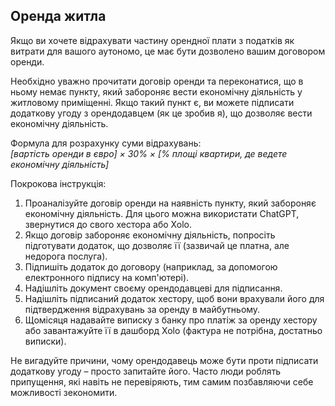 ## Оренда житла

Якщо ви хочете відрахувати частину орендної плати з податків як витрати для вашого аутономо, це має бути дозволено вашим
договором оренди.

Необхідно уважно прочитати договір оренди та переконатися, що в ньому немає пункту, який забороняє вести економічну
діяльність у житловому приміщенні. Якщо такий пункт є, ви можете підписати додаткову угоду з орендодавцем (як це зробив
я), що дозволяє вести економічну діяльність.

Формула для розрахунку суми відрахувань:  
_[вартість оренди в євро] × 30% × [% площі квартири, де ведете економічну діяльність]_

Покрокова інструкція:

1. Проаналізуйте договір оренди на наявність пункту, який забороняє економічну діяльність. Для цього можна використати
   ChatGPT, звернутися до свого хестора або Xolo.
2. Якщо договір забороняє економічну діяльність, попросіть підготувати додаток, що дозволяє її (зазвичай це платна, але
   недорога послуга).
3. Підпишіть додаток до договору (наприклад, за допомогою електронного підпису на комп'ютері).
4. Надішліть документ своєму орендодавцеві для підписання.
5. Надішліть підписаний додаток хестору, щоб вони врахували його для підтвердження відрахувань за оренду в майбутньому.
6. Щомісяця надавайте виписку з банку про платіж за оренду хестору або завантажуйте її в дашборд Xolo (фактура не
   потрібна, достатньо виписки).

Не вигадуйте причини, чому орендодавець може бути проти підписати додаткову угоду – просто запитайте його. Часто люди
роблять припущення, які навіть не перевіряють, тим самим позбавляючи себе можливості зекономити.
